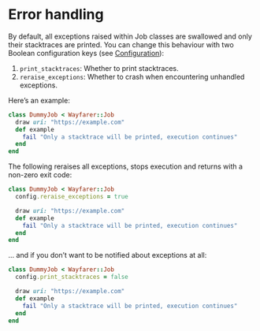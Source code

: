 # Error handling
By default, all exceptions raised within Job classes are swallowed and only their stacktraces are printed. You can change this behaviour with two Boolean configuration keys (see [Configuration]()):

1. `print_stacktraces`: Whether to print stacktraces.
2. `reraise_exceptions`: Whether to crash when encountering unhandled exceptions.

Here’s an example:

```ruby
class DummyJob < Wayfarer::Job
  draw uri: "https://example.com"
  def example
    fail "Only a stacktrace will be printed, execution continues"
  end
end
```

The following reraises all exceptions, stops execution and returns with a non-zero exit code:

```ruby
class DummyJob < Wayfarer::Job
  config.reraise_exceptions = true

  draw uri: "https://example.com"
  def example
    fail "Only a stacktrace will be printed, execution continues"
  end
end
```

… and if you don’t want to be notified about exceptions at all:

```ruby
class DummyJob < Wayfarer::Job
  config.print_stacktraces = false

  draw uri: "https://example.com"
  def example
    fail "Only a stacktrace will be printed, execution continues"
  end
end
```